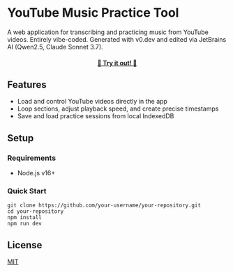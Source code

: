 # YouTube Music Practice Tool

A web application for transcribing and practicing music from YouTube videos.
Entirely vibe-coded. Generated with v0.dev and edited via JetBrains AI (Qwen2.5, Claude Sonnet 3.7).

<h4 align="center">
  <a href="https://v0-next-js-music-app-liart.vercel.app">🚀 Try it out! 🚀</a>
</h4>

## Features

- Load and control YouTube videos directly in the app
- Loop sections, adjust playback speed, and create precise timestamps
- Save and load practice sessions from local IndexedDB

## Setup

### Requirements
- Node.js v16+

### Quick Start
```
git clone https://github.com/your-username/your-repository.git
cd your-repository
npm install
npm run dev
```

## License

[MIT](./LICENSE)